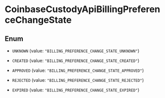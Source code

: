 
# CoinbaseCustodyApiBillingPreferenceChangeState

## Enum


* `UNKNOWN` (value: `"BILLING_PREFERENCE_CHANGE_STATE_UNKNOWN"`)

* `CREATED` (value: `"BILLING_PREFERENCE_CHANGE_STATE_CREATED"`)

* `APPROVED` (value: `"BILLING_PREFERENCE_CHANGE_STATE_APPROVED"`)

* `REJECTED` (value: `"BILLING_PREFERENCE_CHANGE_STATE_REJECTED"`)

* `EXPIRED` (value: `"BILLING_PREFERENCE_CHANGE_STATE_EXPIRED"`)



